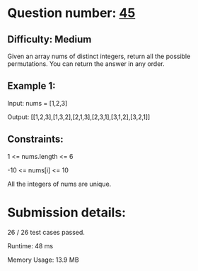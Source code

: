 # Question number: [45](https://leetcode.com/problems/jump-game-ii/)

## Difficulty: Medium
Given an array nums of distinct integers, return all the possible permutations. You can return the answer in any order.

## Example 1:
Input: nums = [1,2,3]

Output: [[1,2,3],[1,3,2],[2,1,3],[2,3,1],[3,1,2],[3,2,1]]

## Constraints:
1 <= nums.length <= 6

-10 <= nums[i] <= 10

All the integers of nums are unique.

# Submission details:

26 / 26 test cases passed.

Runtime: 48 ms

Memory Usage: 13.9 MB

